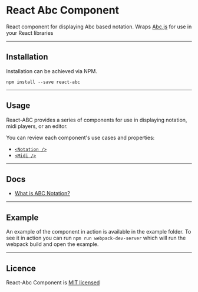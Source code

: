 # React Abc Component

React component for displaying Abc based notation. Wraps [Abc.js](https://github.com/paulrosen/abcjs) for use in your React libraries

---
## Installation
Installation can be achieved via NPM.
```
npm install --save react-abc
```
---
## Usage
React-ABC provides a series of components for use in displaying notation, midi players, or an editor.

You can review each component's use cases and properties:
* [`<Notation />`](src/notation/README.md)
* [`<Midi />`](src/midi/README.md)

---
## Docs

* [What is ABC Notation?](docs/what-is-abc-notation.md)

---
## Example
An example of the component in action is available in the example folder. To see it in action you can run `npm run webpack-dev-server` which will run the webpack build and open the example.

---
## Licence
React-Abc Component is [MIT licensed](LICENSE.md)
